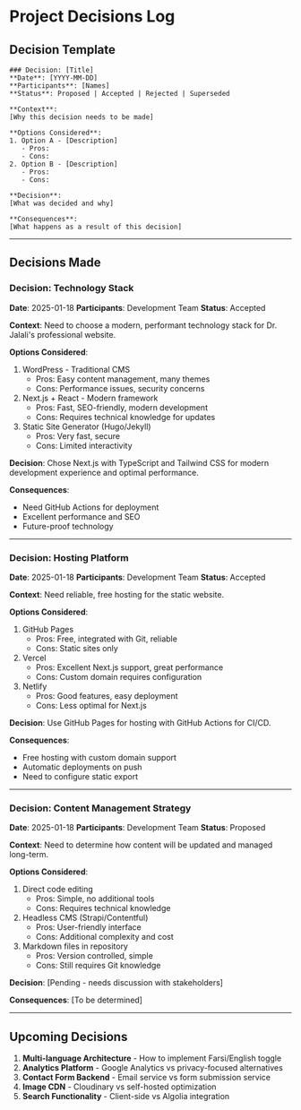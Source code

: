 # Project Decisions Log

## Decision Template
```
### Decision: [Title]
**Date**: [YYYY-MM-DD]
**Participants**: [Names]
**Status**: Proposed | Accepted | Rejected | Superseded

**Context**:
[Why this decision needs to be made]

**Options Considered**:
1. Option A - [Description]
   - Pros: 
   - Cons:
2. Option B - [Description]
   - Pros:
   - Cons:

**Decision**:
[What was decided and why]

**Consequences**:
[What happens as a result of this decision]
```

---

## Decisions Made

### Decision: Technology Stack
**Date**: 2025-01-18
**Participants**: Development Team
**Status**: Accepted

**Context**:
Need to choose a modern, performant technology stack for Dr. Jalali's professional website.

**Options Considered**:
1. WordPress - Traditional CMS
   - Pros: Easy content management, many themes
   - Cons: Performance issues, security concerns
2. Next.js + React - Modern framework
   - Pros: Fast, SEO-friendly, modern development
   - Cons: Requires technical knowledge for updates
3. Static Site Generator (Hugo/Jekyll)
   - Pros: Very fast, secure
   - Cons: Limited interactivity

**Decision**:
Chose Next.js with TypeScript and Tailwind CSS for modern development experience and optimal performance.

**Consequences**:
- Need GitHub Actions for deployment
- Excellent performance and SEO
- Future-proof technology

---

### Decision: Hosting Platform
**Date**: 2025-01-18
**Participants**: Development Team
**Status**: Accepted

**Context**:
Need reliable, free hosting for the static website.

**Options Considered**:
1. GitHub Pages
   - Pros: Free, integrated with Git, reliable
   - Cons: Static sites only
2. Vercel
   - Pros: Excellent Next.js support, great performance
   - Cons: Custom domain requires configuration
3. Netlify
   - Pros: Good features, easy deployment
   - Cons: Less optimal for Next.js

**Decision**:
Use GitHub Pages for hosting with GitHub Actions for CI/CD.

**Consequences**:
- Free hosting with custom domain support
- Automatic deployments on push
- Need to configure static export

---

### Decision: Content Management Strategy
**Date**: 2025-01-18
**Participants**: Development Team
**Status**: Proposed

**Context**:
Need to determine how content will be updated and managed long-term.

**Options Considered**:
1. Direct code editing
   - Pros: Simple, no additional tools
   - Cons: Requires technical knowledge
2. Headless CMS (Strapi/Contentful)
   - Pros: User-friendly interface
   - Cons: Additional complexity and cost
3. Markdown files in repository
   - Pros: Version controlled, simple
   - Cons: Still requires Git knowledge

**Decision**:
[Pending - needs discussion with stakeholders]

**Consequences**:
[To be determined]

---

## Upcoming Decisions

1. **Multi-language Architecture** - How to implement Farsi/English toggle
2. **Analytics Platform** - Google Analytics vs privacy-focused alternatives
3. **Contact Form Backend** - Email service vs form submission service
4. **Image CDN** - Cloudinary vs self-hosted optimization
5. **Search Functionality** - Client-side vs Algolia integration